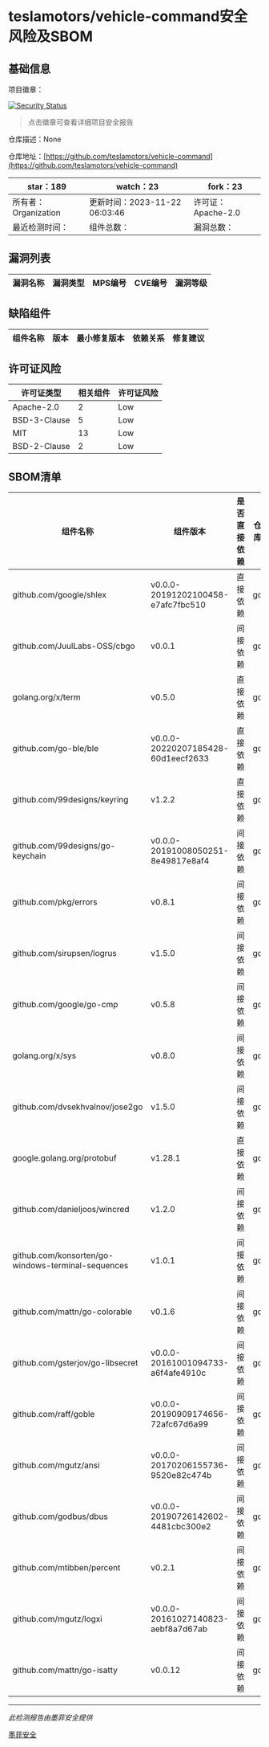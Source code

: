 # teslamotors/vehicle-command安全风险及SBOM

## 基础信息

项目徽章：

[![Security Status](https://www.murphysec.com/platform3/v31/badge/1728860592145915904.svg)](https://www.murphysec.com/console/report/1728479286882951168/1728860592145915904)

> 点击徽章可查看详细项目安全报告

仓库描述：None

仓库地址：[https://github.com/teslamotors/vehicle-command](https://github.com/teslamotors/vehicle-command)

| star：189 | watch：23 | fork：23 |
| ----------- | -------------- | ------------ |
| 所有者：Organization | 更新时间：2023-11-22 06:03:46 | 许可证：Apache-2.0 |
| 最近检测时间： | 组件总数： | 漏洞总数： |




## 漏洞列表

| 漏洞名称 | 漏洞类型 | MPS编号 | CVE编号 | 漏洞等级 |
| ------- | ------ | ------- | ------ | ----- |





## 缺陷组件

| 组件名称 | 版本 | 最小修复版本 | 依赖关系 | 修复建议 |
| -------- | ---- | ------------ | -------- | -------- |





## 许可证风险

| 许可证类型 | 相关组件 | 许可证风险 |
| ---------- | -------- | ---------- |
|Apache-2.0|2|Low|
|BSD-3-Clause|5|Low|
|MIT|13|Low|
|BSD-2-Clause|2|Low|




## SBOM清单

| 组件名称 | 组件版本 | 是否直接依赖 | 仓库 |
| -------- | -------- | ------------ | ---- |
|github.com/google/shlex|v0.0.0-20191202100458-e7afc7fbc510|直接依赖|go|
|github.com/JuulLabs-OSS/cbgo|v0.0.1|间接依赖|go|
|golang.org/x/term|v0.5.0|直接依赖|go|
|github.com/go-ble/ble|v0.0.0-20220207185428-60d1eecf2633|直接依赖|go|
|github.com/99designs/keyring|v1.2.2|直接依赖|go|
|github.com/99designs/go-keychain|v0.0.0-20191008050251-8e49817e8af4|间接依赖|go|
|github.com/pkg/errors|v0.8.1|间接依赖|go|
|github.com/sirupsen/logrus|v1.5.0|间接依赖|go|
|github.com/google/go-cmp|v0.5.8|间接依赖|go|
|golang.org/x/sys|v0.8.0|间接依赖|go|
|github.com/dvsekhvalnov/jose2go|v1.5.0|间接依赖|go|
|google.golang.org/protobuf|v1.28.1|直接依赖|go|
|github.com/danieljoos/wincred|v1.2.0|间接依赖|go|
|github.com/konsorten/go-windows-terminal-sequences|v1.0.1|间接依赖|go|
|github.com/mattn/go-colorable|v0.1.6|间接依赖|go|
|github.com/gsterjov/go-libsecret|v0.0.0-20161001094733-a6f4afe4910c|间接依赖|go|
|github.com/raff/goble|v0.0.0-20190909174656-72afc67d6a99|间接依赖|go|
|github.com/mgutz/ansi|v0.0.0-20170206155736-9520e82c474b|间接依赖|go|
|github.com/godbus/dbus|v0.0.0-20190726142602-4481cbc300e2|间接依赖|go|
|github.com/mtibben/percent|v0.2.1|间接依赖|go|
|github.com/mgutz/logxi|v0.0.0-20161027140823-aebf8a7d67ab|间接依赖|go|
|github.com/mattn/go-isatty|v0.0.12|间接依赖|go|


------

*此检测报告由墨菲安全提供*

[墨菲安全](www.murphysec.com)